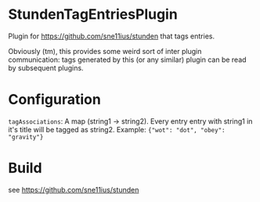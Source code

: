 StundenTagEntriesPlugin
=====================

Plugin for https://github.com/sne11ius/stunden that tags entries.

Obviously (tm), this provides some weird sort of inter plugin communication: tags generated by
this (or any similar) plugin can be read by subsequent plugins.

Configuration
=============

`tagAssociations`: A map (string1 -> string2). Every entry entry with
string1 in it's title will be tagged as string2. Example: `{"wot": "dot", "obey": "gravity"}`

Build
=====
see https://github.com/sne11ius/stunden

